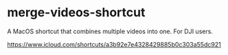 # merge-videos-shortcut
A MacOS shortcut that combines multiple videos into one. For DJI users.

https://www.icloud.com/shortcuts/a3b92e7e4328429885b0c303a55dc921
